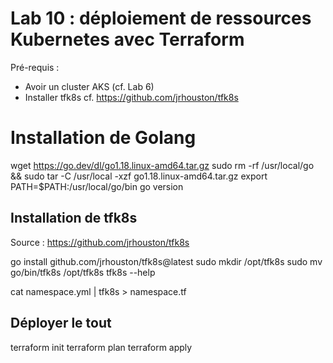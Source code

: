 # Lab 10 : déploiement de ressources Kubernetes avec Terraform

Pré-requis :
- Avoir un cluster AKS (cf. Lab 6)
- Installer tfk8s 
  cf. https://github.com/jrhouston/tfk8s


# Installation de Golang

wget https://go.dev/dl/go1.18.linux-amd64.tar.gz
sudo rm -rf /usr/local/go && sudo tar -C /usr/local -xzf go1.18.linux-amd64.tar.gz
export PATH=$PATH:/usr/local/go/bin
go version


## Installation de tfk8s 

Source : https://github.com/jrhouston/tfk8s

go install github.com/jrhouston/tfk8s@latest
sudo mkdir /opt/tfk8s
sudo mv go/bin/tfk8s /opt/tfk8s
tfk8s --help

cat namespace.yml | tfk8s > namespace.tf


## Déployer le tout

terraform init
terraform plan
terraform apply 

